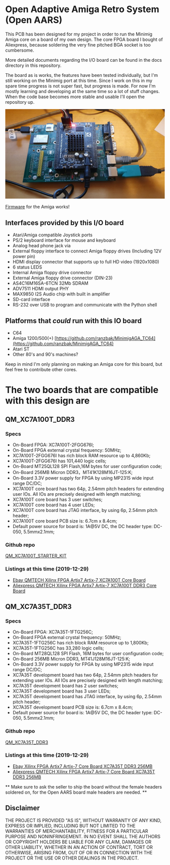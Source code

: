# Open Adaptive Amiga Retro System (Open AARS)

This PCB has been designed for my project in order to run the Minimig Amiga core on a board of my own design.
The core FPGA board I bought of Aliexpress, because soldering the very fine pitched BGA socket is too cumbersome.

More detailed documents regarding the I/O board can be found in the docs directory in this repository.

The board as is works, the features have been tested individually, but I'm still working on the Minimig port at this time.
Since I work on this in my spare time progress is not super fast, but progress is made.
For now I'm mostly learning and developing at the same time so a lot of stuff changes.
When the code base becomes more stable and usable I'll open the repository up.

![Open AARS V3](images/open_aars_v3.jpg)

[Firmware](https://github.com/ranzbak/MinimigAGA_TC64) for the Amiga works!

## Interfaces provided by this I/O board

- Atari/Amiga compatible Joystick ports
- PS/2 keyboard interface for mouse and keyboard
- Analog head phone jack via
- External floppy interface to connect Amiga floppy drives (Including 12V power pin)
- HDMI display connector that supports up to full HD video (1920x1080)
- 6 status LEDS
- Internal Amiga floppy drive connector
- External Amiga floppy drive connector (DIN-23)
- AS4C16M16SA-6TCN 32Mb SDRAM
- ADV7511 HDMI output PHY
- MAX9850 I2S Audio chip with built in amplifier
- SD-card interface
- RS-232 over USB to program and communicate with the Python shell

## Platforms that _could_ run with this IO board

- C64
- Amiga 1200/500(+) [https://github.com/ranzbak/MinimigAGA_TC64](https://github.com/ranzbak/MinimigAGA_TC64)
- Atari ST
- Other 80's and 90's machines?

Keep in mind I'm only planning on making an Amiga core for this board, but feel free to contribute other cores.

# The two boards that are compatible with this design are

## QM_XC7A100T_DDR3

### Specs

- On-Board FPGA: XC7A100T-2FGG676I;
- On-Board FPGA external crystal frequency: 50MHz;
- XC7A100T-2FGG676I has rich block RAM resource up to 4,860Kb;
- XC7A100T-2FGG676I has 101,440 logic cells;
- On-Board MT25QL128 SPI Flash,16M bytes for user configuration code;
- On-Board 256MB Micron DDR3，MT41K128M16JT-125:K;
- On-Board 3.3V power supply for FPGA by using MP2315 wide input range DC/DC;
- XC7A100T core board has two 64p, 2.54mm pitch headers for extending user IOs. All IOs are precisely designed with length matching;
- XC7A100T core board has 3 user switches;
- XC7A100T core board has 4 user LEDs;
- XC7A100T core board has JTAG interface, by using 6p, 2.54mm pitch header;
- XC7A100T core board PCB size is: 6.7cm x 8.4cm;
- Default power source for board is: 1A@5V DC, the DC header type: DC-050, 5.5mmx2.1mm;

### Github repo

[QM_XC7A100T_STARTER_KIT](https://github.com/ChinaQMTECH/QM_XC7A100T_STARTER_KIT)

### Listings at this time (2019-12-29)

- [Ebay QMTECH Xilinx FPGA Artix7 Artix-7 XC7A100T Core Board](https://www.ebay.com/itm/QMTECH-Xilinx-FPGA-Artix7-Artix-7-XC7A100T-Core-Board-/173922141347)
- [Aliexpress QMTECH Xilinx FPGA Artix7 Artix-7 XC7A100T DDR3 Core Board](vid=bcf629d3-8718-47b9-bad6-a31d7b1e778c&algo_expid=bcf629d3-8718-47b9-bad6-a31d7b1e778c-14&btsid=29203478-817f-4791-b6b6-1687369426ed&ws_ab_test=searchweb0_0,searchweb201602_3,searchweb201603_53)

## QM_XC7A35T_DDR3

### Specs

- On-Board FPGA: XC7A35T-1FTG256C;
- On-Board FPGA external crystal frequency: 50MHz;
- XC7A35T-1FTG256C has rich block RAM resource up to 1,800Kb;
- XC7A35T-1FTG256C has 33,280 logic cells;
- On-Board MT28QL128 SPI Flash, 16M bytes for user configuration code;
- On-Board 256MB Micron DDR3, MT41J128M16JT-125:K;
- On-Board 3.3V power supply for FPGA by using MP2315 wide input range DC/DC;
- XC7A35T development board has two 64p, 2.54mm pitch headers for extending user IOs. All IOs are precisely designed with length matching;
- XC7A35T development board has 2 user switches;
- XC7A35T development board has 3 user LEDs;
- XC7A35T development board has JTAG interface, by using 6p, 2.54mm pitch header;
- XC7A35T development board PCB size is: 6.7cm x 8.4cm;
- Default power source for board is: 1A@5V DC, the DC header type: DC-050, 5.5mmx2.1mm;

### Github repo

[QM_XC7A35T_DDR3](https://github.com/ChinaQMTECH/QM_XC7A35T_DDR3)

### Listings at this time (2019-12-29)

- [Ebay Xilinx FPGA Artix7 Artix-7 Core Board XC7A35T DDR3 256MB](https://www.ebay.com/itm/Xilinx-FPGA-Artix7-Artix-7-Core-Board-XC7A35T-DDR3-256MB/293211934785?hash=item4444cb1041:g:YGgAAOSw5SNdbdkY)
- [Aliexpress QMTECH Xilinx FPGA Artix7 Artix-7 Core Board XC7A35T DDR3 256MB](https://www.aliexpress.com/item/1000006630084.html?spm=a2g0o.productlist.0.0.41cd3b52ViiSyG&algo_pvid=42b95d99-f036-43b5-8cb0-6ca9003178e8&algo_expid=42b95d99-f036-43b5-8cb0-6ca9003178e8-3&btsid=62811540-f61c-4c9d-b4b2-447e53cca01b&ws_ab_test=searchweb0_0,searchweb201602_3,searchweb201603_53)

** Make sure to ask the seller to ship the board without the female headers soldered on, for the Open AARS board male headers are needed. **

## Disclaimer

THE PROJECT IS PROVIDED "AS IS", WITHOUT WARRANTY OF ANY KIND, EXPRESS OR IMPLIED, INCLUDING BUT NOT LIMITED TO THE WARRANTIES OF MERCHANTABILITY, FITNESS FOR A PARTICULAR PURPOSE AND NONINFRINGEMENT. IN NO EVENT SHALL THE AUTHORS OR COPYRIGHT HOLDERS BE LIABLE FOR ANY CLAIM, DAMAGES OR OTHER LIABILITY, WHETHER IN AN ACTION OF CONTRACT, TORT OR OTHERWISE, ARISING FROM, OUT OF OR IN CONNECTION WITH THE PROJECT OR THE USE OR OTHER DEALINGS IN THE PROJECT.
